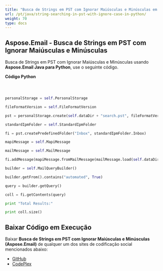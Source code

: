 ```yaml
---
title: "Busca de Strings em PST com Ignorar Maiúsculas e Minúsculas em Python"
url: /pt/java/string-searching-in-pst-with-ignore-case-in-python/
weight: 70
type: docs
---
```


## **Aspose.Email - Busca de Strings em PST com Ignorar Maiúsculas e Minúsculas**
Busca de Strings em PST com Ignorar Maiúsculas e Minúsculas usando **Aspose.Email Java para Python**, use o seguinte código.

**Código Python**

```python



personalStorage = self.PersonalStorage

fileFormatVersion = self.FileFormatVersion

pst = personalStorage.create(self.dataDir + "search.pst", fileFormatVersion.Unicode)

standardIpmFolder = self.StandardIpmFolder

fi = pst.createPredefinedFolder("Inbox", standardIpmFolder.Inbox)

mapiMessage = self.MapiMessage

mailMessage = self.MailMessage

fi.addMessage(mapiMessage.fromMailMessage(mailMessage.load(self.dataDir + "search.pst")))

builder = self.MailQueryBuilder()

builder.getFrom().contains("automated", True)

query = builder.getQuery()

coll = fi.getContents(query)

print "Total Results:"

print coll.size()

```
## **Baixar Código em Execução**
Baixar **Busca de Strings em PST com Ignorar Maiúsculas e Minúsculas (Aspose.Email)** de qualquer um dos sites de codificação social mencionados abaixo:

- [GitHub](https://github.com/aspose-email/Aspose.Email-for-Java/releases/tag/Aspose.Email_Java_for_Python-v1.0)
- [CodePlex](http://asposeemailjavapython.codeplex.com/releases/)